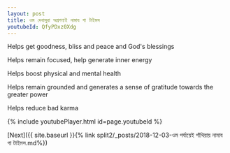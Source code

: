 ```yaml
---
layout: post
title: ওম দেবাসুরা অগ্রগণ্যই নামায গা টাইমস
youtubeId: QfyPDxz0Xdg
---
```

 
 
Helps get goodness, bliss and peace and God's blessings
 
Helps remain focused, help generate inner energy 
 
Helps boost physical and mental health 
 
Helps remain grounded and generates a sense of gratitude towards the greater power 
 
Helps reduce bad karma
 
 
 
 


{% include youtubePlayer.html id=page.youtubeId %}
 
[Next]({{ site.baseurl }}{% link  split2/_posts/2018-12-03-ওম পর্যায়েই গাঁথিয়ায় নামায গা টাইমস.md%})
 
